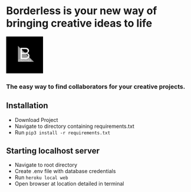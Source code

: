 # Borderless is your new way of bringing creative ideas to life
<img src="https://github.com/nyalsadiq/borderless_app_production/blob/master/logo.png" alt="logo" width="100"/>

### The easy way to find collaborators for your creative projects.

## Installation

* Download Project
* Navigate to directory containing requirements.txt
* Run `pip3 install -r requirements.txt`

## Starting localhost server

* Navigate to root directory
* Create .env file with database credentials
* Run `heroku local web`
* Open browser at location detailed in terminal
